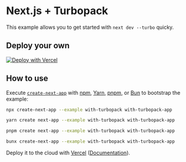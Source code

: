 # Next.js + Turbopack

This example allows you to get started with `next dev --turbo` quicky.

## Deploy your own

[![Deploy with Vercel](https://vercel.com/button)](https://vercel.com/new/clone?repository-url=https://github.com/vercel/next.js/tree/canary/examples/with-turbopack&project-name=with-turbopack&repository-name=with-turbopack)

## How to use

Execute [`create-next-app`](https://github.com/vercel/next.js/tree/canary/packages/create-next-app) with [npm](https://docs.npmjs.com/cli/init), [Yarn](https://yarnpkg.com/lang/en/docs/cli/create/), [pnpm](https://pnpm.io), or [Bun](https://bun.sh/docs/cli/bunx) to bootstrap the example:

```bash
npx create-next-app --example with-turbopack with-turbopack-app
```

```bash
yarn create next-app --example with-turbopack with-turbopack-app
```

```bash
pnpm create next-app --example with-turbopack with-turbopack-app
```

```bash
bunx create-next-app --example with-turbopack with-turbopack-app
```

Deploy it to the cloud with [Vercel](https://vercel.com/new?utm_source=github&utm_medium=readme&utm_campaign=next-example) ([Documentation](https://nextjs.org/docs/deployment)).
